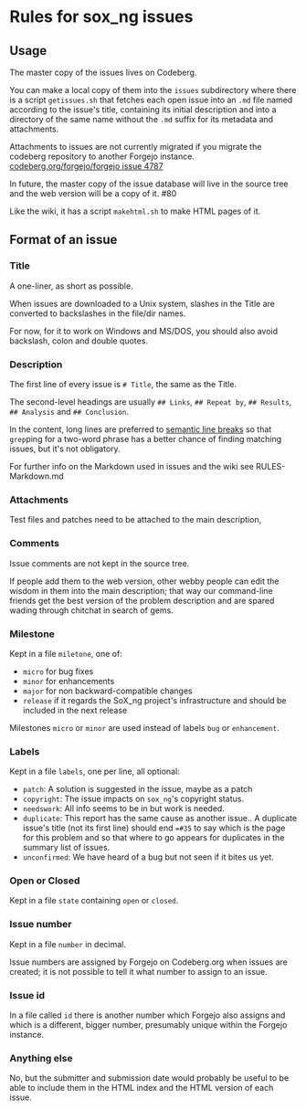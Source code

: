 # Rules for sox_ng issues

## Usage

The master copy of the issues lives on Codeberg.

You can make a local copy of them into the `issues` subdirectory
where there is a script `getissues.sh` that fetches each open issue
into an `.md` file named according to the issue's title,
containing its initial description and into a directory of the same name
without the `.md` suffix for its metadata and attachments.

Attachments to issues are not currently migrated if you
migrate the codeberg repository to another Forgejo instance.
[codeberg.org/forgejo/forgejo issue 4787](https://codeberg.org/forgejo/forgejo/issues/4787)

In future, the master copy of the issue database will live in the
source tree and the web version will be a copy of it. #80

Like the wiki, it has a script `makehtml.sh` to make HTML pages of it.

## Format of an issue

### Title

A one-liner, as short as possible.

When issues are downloaded to a Unix system, slashes in the Title
are converted to backslashes in the file/dir names.

For now, for it to work on Windows and MS/DOS,
you should also avoid backslash, colon and double quotes.

### Description

The first line of every issue is `# Title`, the same as the Title.

The second-level headings are usually
`## Links`, `## Repeat by`, `## Results`, `## Analysis` and `## Conclusion`.

In the content, long lines are preferred to
[semantic line breaks](https://sembr.org)
so that `grep`ping for a two-word phrase has a better chance of finding
matching issues, but it's not obligatory.

For further info on the Markdown used in issues and the wiki
see RULES-Markdown.md

### Attachments

Test files and patches need to be attached to the main description,

### Comments

Issue comments are not kept in the source tree.

If people add them to the web version, other webby people can edit
the wisdom in them into the main description; that way our
command-line friends get the best version of the problem description
and are spared wading through chitchat in search of gems.

### Milestone

Kept in a file `miletone`, one of:
* `micro` for bug fixes
* `minor` for enhancements
* `major` for non backward-compatible changes
* `release` if it regards the SoX_ng project's infrastructure
  and should be included in the next release

Milestones `micro` or `minor` are used instead of labels `bug` or `enhancement`.

### Labels

Kept in a file `labels`, one per line, all optional:
* `patch`: A solution is suggested in the issue, maybe as a patch
* `copyright`: The issue impacts on `sox_ng`'s copyright status.
* `needswork`: All info seems to be in but work is needed.
* `duplicate`: This report has the same cause as another issue..
  A duplicate issue's title (not its first line) should end `=#35`
  to say which is the page for this problem and so that where to go
  appears for duplicates in the summary list of issues.
* `unconfirmed`: We have heard of a bug but not seen if it bites us yet.

### Open or Closed

Kept in a file `state` containing `open` or `closed`.

### Issue number

Kept in a file `number` in decimal.

Issue numbers are assigned by Forgejo on Codeberg.org when issues are created;
it is not possible to tell it what number to assign to an issue.

### Issue id

In a file called `id` there is another number which Forgejo also assigns
and which is a different, bigger number,
presumably unique within the Forgejo instance.

### Anything else

No, but the submitter and submission date would probably be useful
to be able to include them in the HTML index and the HTML version of each issue.
